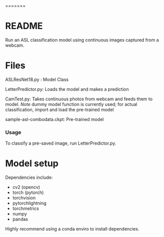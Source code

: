 =======
# README

Run an ASL classification model using continuous images captured from a webcam.

# Files

ASLResNet18.py : Model Class

LetterPredictor.py: Loads the model and makes a prediction

CamTest.py: Takes continuous photos from webcam and feeds them to model. *Note* dummy model function is currently used; for actual classification, import and load the pre-trained model

sample-asl-combodata.ckpt: Pre-trained model

### Usage 
To classify a pre-saved image, run LetterPredictor.py. 


# Model setup
Dependencies include:
- cv2 (opencv) 
- torch (pytorch)
- torchvision
- pytorchlightning
- torchmetrics
- numpy 
- pandas


Highly recommend using a conda enviro to install dependencies. 